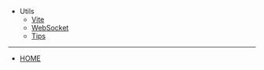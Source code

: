 * Utils
  * [Vite](./docs/web/Utils/Vite.md)
  * [WebSocket](./docs/web/Utils/WebSocket.md)
  * [Tips](./docs/web/Utils/Tips.md)

<hr/>

  * [HOME](/README.md)